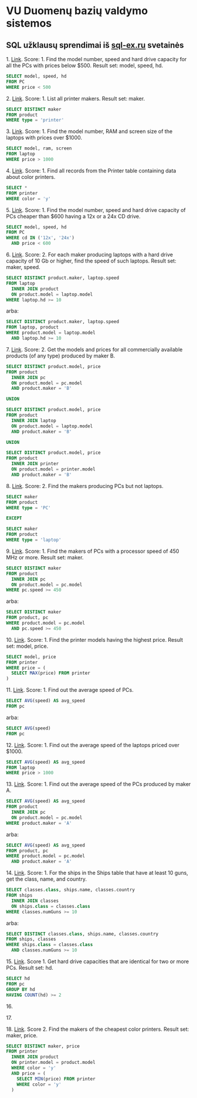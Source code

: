 # VU Duomenų bazių valdymo sistemos

## SQL užklausų sprendimai iš [sql-ex.ru](https://sql-ex.ru/exercises/index.php?act=learn) svetainės

1\. [Link](https://sql-ex.ru/exercises/index.php?act=learn&LN=1). Score: 1. Find the model number, speed and hard drive capacity for all the PCs with prices below $500.
Result set: model, speed, hd.

```sql
SELECT model, speed, hd
FROM PC
WHERE price < 500
```

2\. [Link](https://sql-ex.ru/exercises/index.php?act=learn&LN=2). Score: 1. List all printer makers. Result set: maker.

```sql
SELECT DISTINCT maker
FROM product
WHERE type = 'printer'
```

3\. [Link](https://sql-ex.ru/exercises/index.php?act=learn&LN=3). Score: 1. Find the model number, RAM and screen size of the laptops with prices over $1000.

```sql
SELECT model, ram, screen
FROM laptop
WHERE price > 1000
```

4\. [Link](https://sql-ex.ru/exercises/index.php?act=learn&LN=4). Score: 1. Find all records from the Printer table containing data about color printers.

```sql
SELECT *
FROM printer
WHERE color = 'y'
```

5\. [Link](https://sql-ex.ru/exercises/index.php?act=learn&LN=5). Score: 1. Find the model number, speed and hard drive capacity of PCs cheaper than $600 having a 12x or a 24x CD drive.

```sql
SELECT model, speed, hd
FROM PC
WHERE cd IN ('12x', '24x')
  AND price < 600
```

6\. [Link](https://sql-ex.ru/exercises/index.php?act=learn&LN=6). Score: 2. For each maker producing laptops with a hard drive capacity of 10 Gb or higher, find the speed of such laptops. Result set: maker, speed.

```sql
SELECT DISTINCT product.maker, laptop.speed
FROM laptop
  INNER JOIN product
  ON product.model = laptop.model
WHERE laptop.hd >= 10
```

arba:

```sql
SELECT DISTINCT product.maker, laptop.speed
FROM laptop, product
WHERE product.model = laptop.model
  AND laptop.hd >= 10
```

7\. [Link](https://sql-ex.ru/exercises/index.php?act=learn&LN=7). Score: 2. Get the models and prices for all commercially available products (of any type) produced by maker B.

```sql
SELECT DISTINCT product.model, price
FROM product
  INNER JOIN pc
  ON product.model = pc.model
  AND product.maker = 'B'

UNION

SELECT DISTINCT product.model, price
FROM product
  INNER JOIN laptop
  ON product.model = laptop.model
  AND product.maker = 'B'

UNION

SELECT DISTINCT product.model, price
FROM product
  INNER JOIN printer
  ON product.model = printer.model
  AND product.maker = 'B'
```

8\. [Link](https://sql-ex.ru/exercises/index.php?act=learn&LN=8). Score: 2. Find the makers producing PCs but not laptops.

```sql
SELECT maker
FROM product
WHERE type = 'PC'

EXCEPT

SELECT maker
FROM product
WHERE type = 'laptop'
```

9\. [Link](https://sql-ex.ru/exercises/index.php?act=learn&LN=9). Score: 1. Find the makers of PCs with a processor speed of 450 MHz or more. Result set: maker.

```sql
SELECT DISTINCT maker
FROM product
  INNER JOIN pc
  ON product.model = pc.model
WHERE pc.speed >= 450
```

arba:

```sql
SELECT DISTINCT maker
FROM product, pc
WHERE product.model = pc.model
  AND pc.speed >= 450
```

10\. [Link](https://sql-ex.ru/exercises/index.php?act=learn&LN=10). Score: 1. Find the printer models having the highest price. Result set: model, price.

```sql
SELECT model, price
FROM printer
WHERE price = (
  SELECT MAX(price) FROM printer
)
```

11\. [Link](https://sql-ex.ru/exercises/index.php?act=learn&LN=11). Score: 1. Find out the average speed of PCs.

```sql
SELECT AVG(speed) AS avg_speed
FROM pc
```

arba:

```sql
SELECT AVG(speed)
FROM pc
```

12\. [Link](https://sql-ex.ru/exercises/index.php?act=learn&LN=12). Score: 1. Find out the average speed of the laptops priced over $1000.

```sql
SELECT AVG(speed) AS avg_speed
FROM laptop
WHERE price > 1000
```

13\. [Link](https://sql-ex.ru/exercises/index.php?act=learn&LN=13). Score: 1. Find out the average speed of the PCs produced by maker A.

```sql
SELECT AVG(speed) AS avg_speed
FROM product
  INNER JOIN pc
  ON product.model = pc.model
WHERE product.maker = 'A'
```

arba:

```sql
SELECT AVG(speed) AS avg_speed
FROM product, pc
WHERE product.model = pc.model
  AND product.maker = 'A'
```

14\. [Link](https://sql-ex.ru/exercises/index.php?act=learn&LN=14). Score: 1. For the ships in the Ships table that have at least 10 guns, get the class, name, and country.

```sql
SELECT classes.class, ships.name, classes.country
FROM ships
  INNER JOIN classes
  ON ships.class = classes.class
WHERE classes.numGuns >= 10
```

arba:

```sql
SELECT DISTINCT classes.class, ships.name, classes.country
FROM ships, classes
WHERE ships.class = classes.class
  AND classes.numGuns >= 10
```

15\. [Link](https://sql-ex.ru/exercises/index.php?act=learn&LN=15). Score 1. Get hard drive capacities that are identical for two or more PCs. Result set: hd.

```sql
SELECT hd
FROM pc
GROUP BY hd
HAVING COUNT(hd) >= 2
```

16\.

17\.

18\. [Link](https://sql-ex.ru/exercises/index.php?act=learn&LN=18). Score 2. Find the makers of the cheapest color printers.
Result set: maker, price.

```sql
SELECT DISTINCT maker, price
FROM printer
  INNER JOIN product
  ON printer.model = product.model
  WHERE color = 'y'
  AND price = (
    SELECT MIN(price) FROM printer
    WHERE color = 'y'
  )
```
